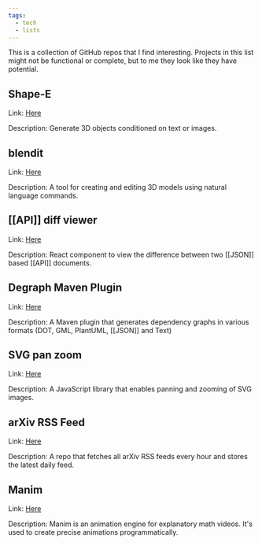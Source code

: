 ```yaml
---
tags:
  - tech
  - lists
---
```

This is a collection of GitHub repos that I find interesting.
Projects in this list might not be functional or complete, but to me they look like they have potential.

## Shape-E
Link: [Here](https://github.com/openai/shap-e)

Description: Generate 3D objects conditioned on text or images.
## blendit
Link: [Here](https://github.com/imaginelenses/blendit)

Description: A tool for creating and editing 3D models using natural language commands.
## [[API]] diff viewer
Link: [Here](https://github.com/udamir/api-diff-viewer)

Description: React component to view the difference between two [[JSON]] based [[API]] documents.
## Degraph Maven Plugin
Link: [Here](https://github.com/ferstl/depgraph-maven-plugin)

Description: A Maven plugin that generates dependency graphs in various formats (DOT, GML, PlantUML, [[JSON]] and Text)
## SVG pan zoom
Link: [Here](https://github.com/bumbu/svg-pan-zoom)

Description: A JavaScript library that enables panning and zooming of SVG images.
## arXiv RSS Feed
Link: [Here](https://github.com/ehijano/rss_fetch)

Description: A repo that fetches all arXiv RSS feeds every hour and stores the latest daily feed.
## Manim
Link: [Here](https://github.com/ManimCommunity/manim)

Description: Manim is an animation engine for explanatory math videos. It's used to create precise animations programmatically.